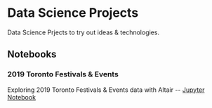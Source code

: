 # Data Science Projects

Data Science Prjects to try out ideas & technologies.

## Notebooks
### 2019 Toronto Festivals & Events
Exploring 2019 Toronto Festivals & Events data with Altair
-- [Jupyter Notebook](notebooks/festivals_and_events.ipynb)
